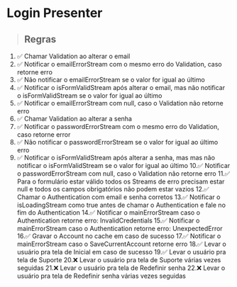 # Login Presenter

> ## Regras
1. ✅ Chamar Validation ao alterar o email
2. ✅ Notificar o emailErrorStream com o mesmo erro do Validation, caso retorne erro
3. ✅ Não notificar o emailErrorStream se o valor for igual ao último
4. ✅ Notificar o isFormValidStream após alterar o email, mas não notificar o isFormValidStream se o valor for igual ao último
5. ✅ Notificar o emailErrorStream com null, caso o Validation não retorne erro
6. ✅ Chamar Validation ao alterar a senha
7. ✅ Notificar o passwordErrorStream com o mesmo erro do Validation, caso retorne error
8. ✅ Não notificar o passwordErrorStream se o valor for igual ao último erro
9. ✅ Notificar o isFormValidStream após alterar a senha, mas mas não notificar o isFormValidStream se o valor for igual ao último
10.✅ Notificar o passwordErrorStream com null, caso o Validation não retorne erro
11.✅ Para o formulário estar válido todos os Streams de erro precisam estar null e todos os campos obrigatórios não podem estar vazios
12.✅ Chamar o Authentication com email e senha corretos
13.✅ Notificar o isLoadingStream como true antes de chamar o Authentication e fale no fim do Authentication
14.✅ Notificar o mainErrorStream caso o Authentication retorne erro: InvalidCredentials 
15.✅ Notificar o mainErrorStream caso o Authentication retorne erro: UnexpectedError
16.✅ Gravar o Account no cache em caso de sucesso
17.✅ Notificar o mainErrorStream caso o SaveCurrentAccount retorne erro
18.✅ Levar o usuário pra tela de Inicial em caso de sucesso
19.✅ Levar o usuário pra tela de Suporte
20.❌ Levar o usuário pra tela de Suporte várias vezes seguidas
21.❌ Levar o usuário pra tela de Redefinir senha
22.❌ Levar o usuário pra tela de Redefinir senha várias vezes seguidas